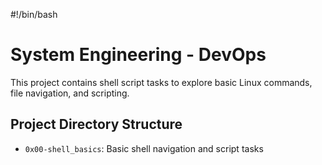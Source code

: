#!/bin/bash
# System Engineering - DevOps
This project contains shell script tasks to explore basic Linux commands, file navigation, and scripting.
## Project Directory Structure
- `0x00-shell_basics`: Basic shell navigation and script tasks
